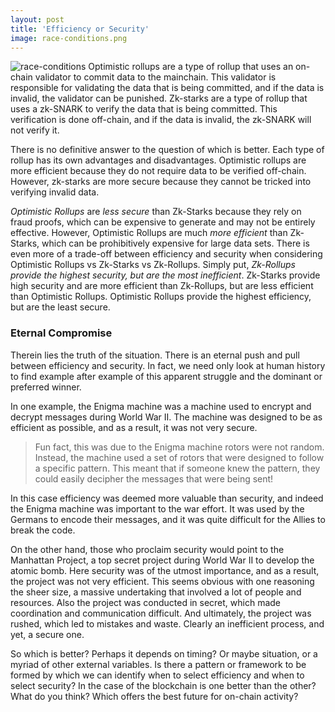 ```yaml
---
layout: post
title: 'Efficiency or Security'
image: race-conditions.png
---
```


![race-conditions]({{site.url}}/assets/img/race-conditions.png)
Optimistic rollups are a type of rollup that uses an on-chain validator to commit data to the mainchain. This validator is responsible for validating the data that is being committed, and if the data is invalid, the validator can be punished. Zk-starks are a type of rollup that uses a zk-SNARK to verify the data that is being committed. This verification is done off-chain, and if the data is invalid, the zk-SNARK will not verify it.

There is no definitive answer to the question of which is better. Each type of rollup has its own advantages and disadvantages. Optimistic rollups are more efficient because they do not require data to be verified off-chain. However, zk-starks are more secure because they cannot be tricked into verifying invalid data.

*Optimistic Rollups* are *less secure* than Zk-Starks because they rely on fraud proofs, which can be expensive to generate and may not be entirely effective. However, Optimistic Rollups are much *more efficient* than Zk-Starks, which can be prohibitively expensive for large data sets. There is even more of a trade-off between efficiency and security when considering Optimistic Rollups vs Zk-Starks vs Zk-Rollups. Simply put, *Zk-Rollups provide the highest security, but are the most inefficient*. Zk-Starks provide high security and are more efficient than Zk-Rollups, but are less efficient than Optimistic Rollups. Optimistic Rollups provide the highest efficiency, but are the least secure.

### Eternal Compromise

Therein lies the truth of the situation. There is an eternal push and pull between efficiency and security. In fact, we need only look at human history to find example after example of this apparent struggle and the dominant or preferred winner. 

In one example, the Enigma machine was a machine used to encrypt and decrypt messages during World War II. The machine was designed to be as efficient as possible, and as a result, it was not very secure.  

>Fun fact, this was due to the Enigma machine rotors were not random. Instead, the machine used a set of rotors that were designed to follow a specific pattern. This meant that if someone knew the pattern, they could easily decipher the messages that were being sent!

In this case efficiency was deemed more valuable than security, and indeed the Enigma machine was important to the war effort. It was used by the Germans to encode their messages, and it was quite difficult for the Allies to break the code.  

On the other hand, those who proclaim security would point to the Manhattan Project,  a top secret project during World War II to develop the atomic bomb. Here security was of the utmost importance, and as a result, the project was not very efficient.  This seems obvious with one reasoning the sheer size, a massive undertaking that involved a lot of people and resources. Also the project was conducted in secret, which made coordination and communication difficult. And ultimately, the project was rushed, which led to mistakes and waste. Clearly an inefficient process, and yet, a secure one. 

So which is better? Perhaps it depends on timing? Or maybe situation, or a myriad of other external variables. Is there a pattern or framework to be formed by which we can identify when to select efficiency and when to select security? In the case of the blockchain is one better than the other? What do you think? Which offers the best future for on-chain activity?